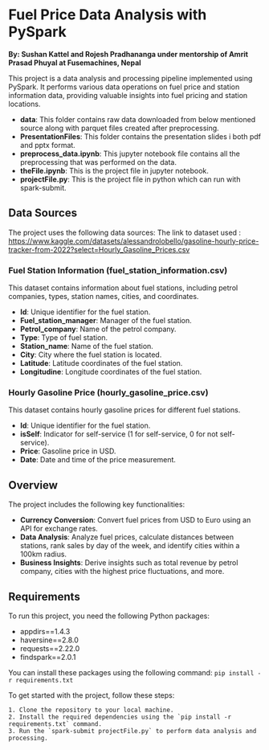# Fuel Price Data Analysis with PySpark
**By: Sushan Kattel and Rojesh Pradhananga under mentorship of Amrit Prasad Phuyal at Fusemachines, Nepal**

This project is a data analysis and processing pipeline implemented using PySpark. It performs various data operations on fuel price and station information data, providing valuable insights into fuel pricing and station locations.
 - **data**: This folder contains raw data downloaded from below mentioned source along with parquet files created after preprocessing.
 - **PresentationFiles**: This folder contains the presentation slides i both pdf and pptx format.
 - **preprocess_data.ipynb**: This jupyter notebook file contains all the preprocessing that was performed on the data.
 - **theFile.ipynb**: This is the project file in jupyter notebook.
 - **projectFile.py**: This is the project file in python which can run with spark-submit.


## Data Sources

The project uses the following data sources:
The link to dataset used :
https://www.kaggle.com/datasets/alessandrolobello/gasoline-hourly-price-tracker-from-2022?select=Hourly_Gasoline_Prices.csv

### Fuel Station Information (fuel_station_information.csv)

This dataset contains information about fuel stations, including petrol companies, types, station names, cities, and coordinates.

- **Id**: Unique identifier for the fuel station.
- **Fuel_station_manager**: Manager of the fuel station.
- **Petrol_company**: Name of the petrol company.
- **Type**: Type of fuel station.
- **Station_name**: Name of the fuel station.
- **City**: City where the fuel station is located.
- **Latitude**: Latitude coordinates of the fuel station.
- **Longitudine**: Longitude coordinates of the fuel station.

### Hourly Gasoline Price (hourly_gasoline_price.csv)

This dataset contains hourly gasoline prices for different fuel stations.

- **Id**: Unique identifier for the fuel station.
- **isSelf**: Indicator for self-service (1 for self-service, 0 for not self-service).
- **Price**: Gasoline price in USD.
- **Date**: Date and time of the price measurement.


## Overview

The project includes the following key functionalities:

- **Currency Conversion**: Convert fuel prices from USD to Euro using an API for exchange rates.
- **Data Analysis**: Analyze fuel prices, calculate distances between stations, rank sales by day of the week, and identify cities within a 100km radius.
- **Business Insights**: Derive insights such as total revenue by petrol company, cities with the highest price fluctuations, and more.

## Requirements

To run this project, you need the following Python packages:

- appdirs==1.4.3
- haversine==2.8.0
- requests==2.22.0
- findspark==2.0.1

You can install these packages using the following command:
`pip install -r requirements.txt`


To get started with the project, follow these steps:

    1. Clone the repository to your local machine.
    2. Install the required dependencies using the `pip install -r requirements.txt` command.
    3. Run the `spark-submit projectFile.py` to perform data analysis and processing.
